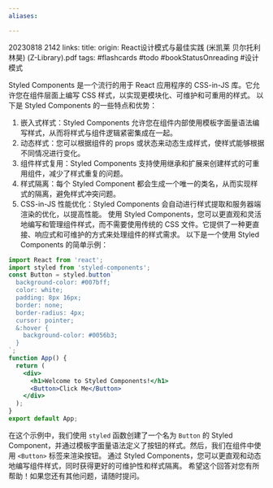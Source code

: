 ```yaml
---
aliases:

---
```

20230818 2142
links:
title: 
origin: React设计模式与最佳实践 (米凯莱 贝尔托利 林昊) (Z-Library).pdf
tags: #flashcards #todo #bookStatusOnreading #设计模式 

Styled Components 是一个流行的用于 React 应用程序的 CSS-in-JS 库。它允许您在组件层面上编写 CSS 样式，以实现更模块化、可维护和可重用的样式。
以下是 Styled Components 的一些特点和优势：
1. 嵌入式样式：Styled Components 允许您在组件内部使用模板字面量语法编写样式，从而将样式与组件逻辑紧密集成在一起。
2. 动态样式：您可以根据组件的 props 或状态来动态生成样式，使样式能够根据不同情况进行变化。
3. 组件样式复用：Styled Components 支持使用继承和扩展来创建样式的可重用组件，减少了样式重复的问题。
4. 样式隔离：每个 Styled Component 都会生成一个唯一的类名，从而实现样式的隔离，避免样式冲突问题。
5. CSS-in-JS 性能优化：Styled Components 会自动进行样式提取和服务器端渲染的优化，以提高性能。
使用 Styled Components，您可以更直观和灵活地编写和管理组件样式，而不需要使用传统的 CSS 文件。它提供了一种更直接、响应式和可维护的方式来处理组件的样式需求。
以下是一个使用 Styled Components 的简单示例：
```jsx
import React from 'react';
import styled from 'styled-components';
const Button = styled.button`
  background-color: #007bff;
  color: white;
  padding: 8px 16px;
  border: none;
  border-radius: 4px;
  cursor: pointer;
  &:hover {
    background-color: #0056b3;
  }
`;
function App() {
  return (
    <div>
      <h1>Welcome to Styled Components!</h1>
      <Button>Click Me</Button>
    </div>
  );
}
export default App;
```
在这个示例中，我们使用 `styled` 函数创建了一个名为 `Button` 的 Styled Component，并通过模板字面量语法定义了按钮的样式。然后，我们在组件中使用 `<Button>` 标签来渲染按钮。
通过 Styled Components，您可以更直观和动态地编写组件样式，同时获得更好的可维护性和样式隔离。
希望这个回答对您有所帮助！如果您还有其他问题，请随时提问。




